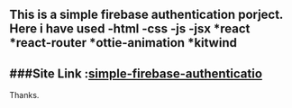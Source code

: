 This is a simple firebase authentication porject. 
Here i have used -html
-css
-js
-jsx
*react
*react-router
*ottie-animation
*kitwind 
---      

###Site Link :[simple-firebase-authenticatio](https://glowing-panda-55c882.netlify.app/)    
---
Thanks.
